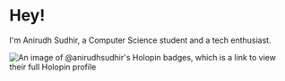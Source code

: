 # Hey!
I'm Anirudh Sudhir, a Computer Science student and a tech enthusiast.

![An image of @anirudhsudhir's Holopin badges, which is a link to view their full Holopin profile](https://holopin.me/anirudhsudhir)
